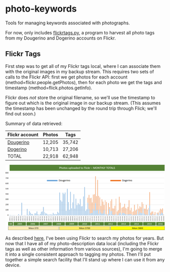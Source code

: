 # photo-keywords

Tools for managing keywords associated with photographs.

For now, only includes [flickrtags.py](https://github.com/dmahugh/photo-keywords/blob/master/flickrtags.py), a program to harvest all photo tags from my Dougerino and Dogerino accounts on Flickr.

## Flickr Tags

First step was to get all of my Flickr tags local, where I can associate them with the original images in my backup stream. This requires
two sets of calls to the Flickr API: first we get photos for each account (method=flickr.people.getPhotos), then for each photo we get
the tags and timestamp (method=flick.photos.getInfo).

Flickr does *not* store the original filename, so we'll use the timestamp to figure out which is the original image in our backup stream.
(This assumes the timestamp has been unchanged by the round trip through Flick; we'll find out soon.)

Summary of data retrieved:

| Flickr account | Photos | Tags |
| --- | --- | --- |
| [Dougerino](http://flickr.com/photos/dougerino) | 12,205 | 35,742 |
| [Dogerino](http://flickr.com/photos/dogerino) | 10,713 | 27,206 |
| TOTAL | 22,918 | 62,948 |

![monthly totals](images/monthlytotals.png)

As described [here](http://mahugh.com/2013/04/02/my-backup-process/), I've been using Flickr to search my photos
for years. But now that I have all of my photo-description data local (including the Flickr tags as well as other
information from various sources), I'm going to merge it into a single consistent approach to tagging my photos.
Then I'll put together a simple search facility that I'll stand up where I can use it from any device.
